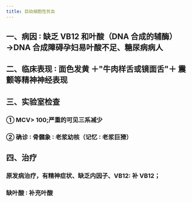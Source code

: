 ```yaml
---
title: 巨幼细胞性贫血
---
```


## 一、病因 ∶ 缺乏 VB12 和叶酸（DNA 合成的辅酶）→DNA 合成障碍孕妇易叶酸不足、糖尿病病人

## 二、临床表现 ∶ 面色发黄 ＋"牛肉样舌或镜面舌"＋ 震颤等精神神经表现

## 三、实验室检查
### ① MCV> 100;严重的可见三系减少 

### ② 确诊 ∶ 骨髓象 ∶ 老浆幼核（记忆 ∶ **老浆巨猾**）

## 四、治疗
### 原发病治疗，有精神症状、缺乏内因子、VB12∶ 补 VB12； 

### 缺叶酸 ∶ 补充叶酸
